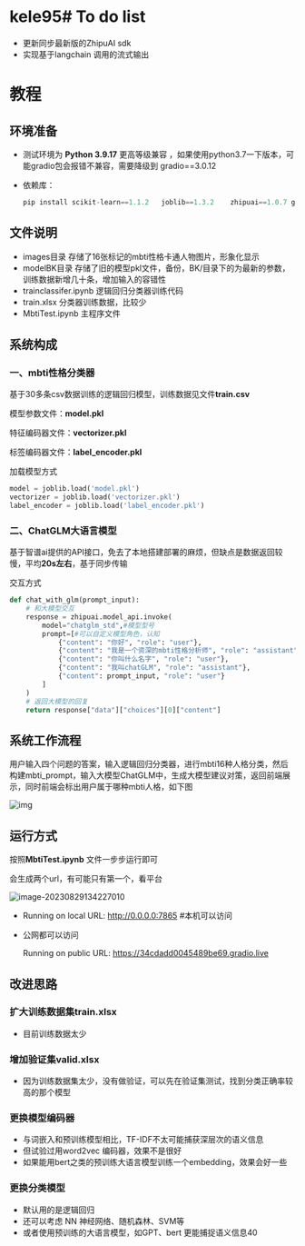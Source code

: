 # kele95# To do list
* 更新同步最新版的ZhipuAI sdk
* 实现基于langchain 调用的流式输出
# 教程

## 环境准备

* 测试环境为 **Python 3.9.17** 更高等级兼容 ，如果使用python3.7一下版本，可能gradio包会报错不兼容，需要降级到 gradio==3.0.12

* 依赖库：

  ```python
  pip install scikit-learn==1.1.2   joblib==1.3.2    zhipuai==1.0.7 gradio==3.41.2
  ```
## 文件说明
* images目录  存储了16张标记的mbti性格卡通人物图片，形象化显示
* modelBK目录 存储了旧的模型pkl文件，备份，BK/目录下的为最新的参数，训练数据新增几十条，增加输入的容错性
* trainclassifer.ipynb 逻辑回归分类器训练代码
* train.xlsx 分类器训练数据，比较少
* MbtiTest.ipynb 主程序文件



## 系统构成

### 一、mbti性格分类器

基于30多条csv数据训练的逻辑回归模型，训练数据见文件**train.csv**

模型参数文件：**model.pkl**

特征编码器文件：**vectorizer.pkl**

标签编码器文件：**label_encoder.pkl**

加载模型方式

```python
model = joblib.load('model.pkl')
vectorizer = joblib.load('vectorizer.pkl')
label_encoder = joblib.load('label_encoder.pkl')
```

### 二、ChatGLM大语言模型

基于智谱ai提供的API接口，免去了本地搭建部署的麻烦，但缺点是数据返回较慢，平均**20s左右**，基于同步传输

交互方式

```python
def chat_with_glm(prompt_input):
    # 和大模型交互
    response = zhipuai.model_api.invoke(
        model="chatglm_std",#模型型号
        prompt=[#可以自定义模型角色，认知
            {"content": "你好", "role": "user"},
            {"content": "我是一个资深的mbti性格分析师", "role": "assistant"},
            {"content": "你叫什么名字", "role": "user"},
            {"content": "我叫chatGLM", "role": "assistant"},
            {"content": prompt_input, "role": "user"}
        ]
    )
    # 返回大模型的回复
    return response["data"]["choices"][0]["content"]
```



## 系统工作流程

用户输入四个问题的答案，输入逻辑回归分类器，进行mbti16种人格分类，然后构建mbti_prompt，输入大模型ChatGLM中，生成大模型建议对策，返回前端展示，同时前端会标出用户属于哪种mbti人格，如下图

![img](https://gitee.com/typora_picture_bed/picture_bed_2/raw/master/pic2/20230829210021.png)



## 运行方式

按照**MbtiTest.ipynb** 文件一步步运行即可

会生成两个url，有可能只有第一个，看平台

![image-20230829134227010](https://gitee.com/typora_picture_bed/picture_bed_2/raw/master/pic2/20230829134227.png)

* Running on local URL:  http://0.0.0.0:7865 #本机可以访问

* 公网都可以访问

  Running on public URL: https://34cdadd0045489be69.gradio.live 
## 改进思路
### 扩大训练数据集train.xlsx
* 目前训练数据太少
### 增加验证集valid.xlsx
* 因为训练数据集太少，没有做验证，可以先在验证集测试，找到分类正确率较高的那个模型
### 更换模型编码器
* 与词嵌入和预训练模型相比，TF-IDF不太可能捕获深层次的语义信息
* 但试验过用word2vec 编码器，效果不是很好
* 如果能用bert之类的预训练大语言模型训练一个embedding，效果会好一些
### 更换分类模型
* 默认用的是逻辑回归
* 还可以考虑 NN 神经网络、随机森林、SVM等
* 或者使用预训练的大语言模型，如GPT、bert 更能捕捉语义信息40
